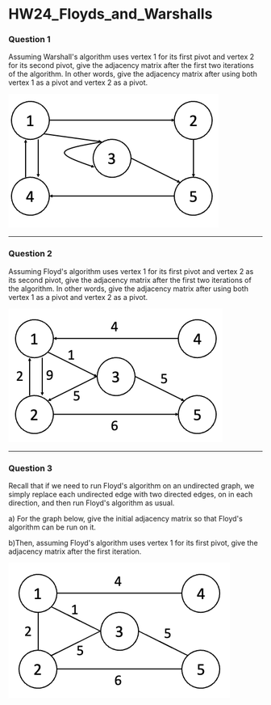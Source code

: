 # HW24_Floyds_and_Warshalls

### Question 1

Assuming Warshall's algorithm uses vertex 1 for its first pivot and vertex 2 for its second pivot, give the adjacency matrix after the first two iterations of the algorithm. In other words, give the adjacency matrix after using both vertex 1 as a pivot and vertex 2 as a pivot.

![](/Homework/images/HW24_1.png)

---

### Question 2

Assuming Floyd's algorithm uses vertex 1 for its first pivot and vertex 2 as its second pivot, give the adjacency matrix after the first two iterations of the algorithm. In other words, give the adjacency matrix after using both vertex 1 as a pivot and vertex 2 as a pivot.

![](/Homework/images/HW24_2.png)

---

### Question 3

Recall that if we need to run Floyd's algorithm on an undirected graph, we simply replace each undirected edge with two directed edges, on in each direction, and then run Floyd's algorithm as usual.

a) For the graph below, give the initial adjacency matrix so that Floyd's algorithm can be run on it.

b)Then, assuming Floyd's algorithm uses vertex 1 for its first pivot, give the adjacency matrix after the first iteration.

![](/Homework/images/HW24_3.png)
